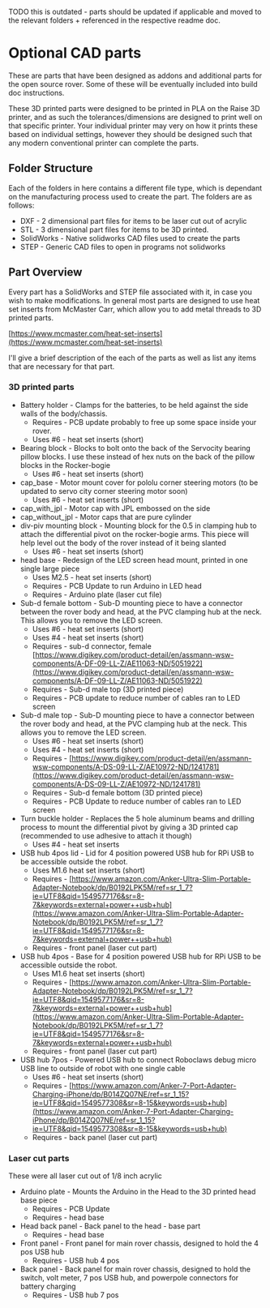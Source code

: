 TODO this is outdated - parts should be updated if applicable and moved to the relevant folders + referenced in the respective readme doc.

# Optional CAD parts

These are parts that have been designed as addons and additional parts for the open source rover. Some of these will be eventually included into build doc instructions.

These 3D printed parts were designed to be printed in PLA on the Raise 3D printer, and as such the tolerances/dimensions are designed to print well on that specific printer. Your individual printer may very on how it prints these based on individual settings, however they should be designed such that any modern conventional printer can complete the parts.

## Folder Structure

Each of the folders in here contains a different file type, which is dependant on the manufacturing process used to create the part. The folders are as follows:

* DXF - 2 dimensional part files for items to be laser cut out of acrylic
* STL - 3 dimensional part files for items to be 3D printed.
* SolidWorks - Native solidworks CAD files used to create the parts
* STEP - Generic CAD files to open in programs not solidworks

## Part Overview

Every part has a SolidWorks and STEP file associated with it, in case you wish to make modifications. In general most parts are designed to use heat set inserts from McMaster Carr, which allow you to add metal threads to 3D printed parts.

[https://www.mcmaster.com/heat-set-inserts](https://www.mcmaster.com/heat-set-inserts)

I'll give a brief description of the each of the parts as well as list any items that are necessary for that part.

### 3D printed parts

* Battery holder - Clamps for the batteries, to be held against the side walls of the body/chassis.
  * Requires - PCB update probably to free up some space inside your rover.
  * Uses #6 - heat set inserts (short)
* Bearing block - Blocks to bolt onto the back of the Servocity bearing pillow blocks. I use these instead of hex nuts on the back of the pillow blocks in the Rocker-bogie
  * Uses #6 - heat set inserts (short)
* cap_base - Motor mount cover for pololu corner steering motors (to be updated to servo city corner steering motor soon)
  * Uses #6 - heat set inserts (short)
* cap_with_jpl - Motor cap with JPL embossed on the side
* cap_without_jpl - Motor caps that are pure cylinder
* div-piv mounting block - Mounting block for the 0.5 in clamping hub to attach the differential pivot on the rocker-bogie arms. This piece will help level out the body of the rover instead of it being slanted
  * Uses #6 - heat set inserts (short)
* head base - Redesign of the LED screen head mount, printed in one single large piece
  * Uses M2.5 - heat set inserts (short)
  * Requires - PCB Update to run Arduino in LED head
  * Requires - Arduino plate (laser cut file)
* Sub-d female bottom - Sub-D mounting piece to have a connector between the rover body and head, at the PVC clamping hub at the neck. This allows you to remove the LED screen.
  * Uses #6 - heat set inserts (short)
  * Uses #4 - heat set inserts (short)
  * Requires - sub-d connector, female [https://www.digikey.com/product-detail/en/assmann-wsw-components/A-DF-09-LL-Z/AE11063-ND/5051922](https://www.digikey.com/product-detail/en/assmann-wsw-components/A-DF-09-LL-Z/AE11063-ND/5051922)
  * Requires - Sub-d male top (3D printed piece)
  * Requires - PCB update to reduce number of cables ran to LED screen
* Sub-d male top - Sub-D mounting piece to have a connector between the rover body and head, at the PVC clamping hub at the neck. This allows you to remove the LED screen.
  * Uses #6 - heat set inserts (short)
  * Uses #4 - heat set inserts (short)
  * Requires - [https://www.digikey.com/product-detail/en/assmann-wsw-components/A-DS-09-LL-Z/AE10972-ND/1241781](https://www.digikey.com/product-detail/en/assmann-wsw-components/A-DS-09-LL-Z/AE10972-ND/1241781)
  * Requires - Sub-d female bottom (3D printed piece)
  * Requires - PCB Update to reduce number of cables ran to LED screen
* Turn buckle holder - Replaces the 5 hole aluminum beams and drilling process to mount the differential pivot by giving a 3D printed cap (recommended to use adhesive to attach it though)
  * Uses #4 - heat set inserts
* USB hub 4pos lid - Lid for 4 position powered USB hub for RPi USB to be accessible outside the robot.
  * Uses M1.6 heat set inserts (short)
  * Requires - [https://www.amazon.com/Anker-Ultra-Slim-Portable-Adapter-Notebook/dp/B0192LPK5M/ref=sr_1_7?ie=UTF8&qid=1549577176&sr=8-7&keywords=external+power++usb+hub](https://www.amazon.com/Anker-Ultra-Slim-Portable-Adapter-Notebook/dp/B0192LPK5M/ref=sr_1_7?ie=UTF8&qid=1549577176&sr=8-7&keywords=external+power++usb+hub)
  * Requires - front panel (laser cut part)
* USB hub 4pos - Base for 4 position powered USB hub for RPi USB to be accessible outside the robot.
  * Uses M1.6 heat set inserts (short)
  * Requires - [https://www.amazon.com/Anker-Ultra-Slim-Portable-Adapter-Notebook/dp/B0192LPK5M/ref=sr_1_7?ie=UTF8&qid=1549577176&sr=8-7&keywords=external+power++usb+hub](https://www.amazon.com/Anker-Ultra-Slim-Portable-Adapter-Notebook/dp/B0192LPK5M/ref=sr_1_7?ie=UTF8&qid=1549577176&sr=8-7&keywords=external+power++usb+hub)
  * Requires - front panel (laser cut part)
* USB hub 7pos - Powered USB hub to connect Roboclaws debug micro USB line to outside of robot with one single cable
  * Uses #6 - heat set inserts (short)
  * Requires - [https://www.amazon.com/Anker-7-Port-Adapter-Charging-iPhone/dp/B014ZQ07NE/ref=sr_1_15?ie=UTF8&qid=1549577308&sr=8-15&keywords=usb+hub](https://www.amazon.com/Anker-7-Port-Adapter-Charging-iPhone/dp/B014ZQ07NE/ref=sr_1_15?ie=UTF8&qid=1549577308&sr=8-15&keywords=usb+hub)
  * Requires - back panel (laser cut part)

### Laser cut parts

These were all laser cut out of 1/8 inch acrylic

* Arduino plate - Mounts the Arduino in the Head to the 3D printed head base piece
  * Requires - PCB Update
  * Requires - head base
* Head back panel - Back panel to the head - base part
  * Requires - head base
* Front panel - Front panel for main rover chassis, designed to hold the 4 pos USB hub
  * Requires - USB hub 4 pos
* Back panel - Back panel for main rover chassis, designed to hold the switch, volt meter, 7 pos USB hub, and powerpole connectors for battery charging
  * Requires - USB hub 7 pos
